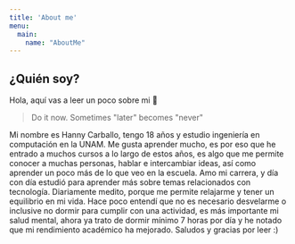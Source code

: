 ```yaml
---
title: 'About me'
menu:
  main:
    name: "AboutMe"
---
```


## ¿Quién soy?

Hola, aquí vas a leer un poco sobre mi 🤩

> Do it now.
> Sometimes "later"
> becomes "never"


Mi nombre es Hanny Carballo, tengo 18 años y estudio ingeniería en computación en la UNAM. Me gusta aprender mucho, es por eso que he entrado a muchos cursos a lo largo de estos años, es algo que me permite conocer a muchas personas, hablar e intercambiar ideas, así como aprender un poco más de lo que veo en la escuela. Amo mi carrera, y día con día estudió para aprender más sobre temas relacionados con tecnología. Diariamente medito, porque me permite relajarme y tener un equilibrio en mi vida. Hace poco entendí que no es necesario desvelarme o inclusive no dormir para cumplir con una actividad, es más importante mi salud mental, ahora ya trato de dormir mínimo 7 horas por día y he notado que mi rendimiento académico ha mejorado. Saludos y gracias por leer :)
